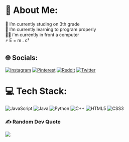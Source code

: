 # 💫 About Me:
📖 I’m currently studing on 3th grade<br>
🌱 I’m currently learning to program properly<br>
🧑‍💻 i'm currently in front a computer<br>
⚡ E = m . c²


## 🌐 Socials:
[![Instagram](https://img.shields.io/badge/Instagram-%23E4405F.svg?logo=Instagram&logoColor=white)](https://instagram.com/francaph_) [![Pinterest](https://img.shields.io/badge/Pinterest-%23E60023.svg?logo=Pinterest&logoColor=white)](https://pinterest.com/francaph_) [![Reddit](https://img.shields.io/badge/Reddit-%23FF4500.svg?logo=Reddit&logoColor=white)](https://reddit.com/user/PedroFranca1) [![Twitter](https://img.shields.io/badge/Twitter-%231DA1F2.svg?logo=Twitter&logoColor=white)](https://twitter.com/FrancaPh_) 

# 💻 Tech Stack:
![JavaScript](https://img.shields.io/badge/javascript-%23323330.svg?style=for-the-badge&logo=javascript&logoColor=%23F7DF1E) ![Java](https://img.shields.io/badge/java-%23ED8B00.svg?style=for-the-badge&logo=java&logoColor=white) ![Python](https://img.shields.io/badge/python-3670A0?style=for-the-badge&logo=python&logoColor=ffdd54) ![C++](https://img.shields.io/badge/c++-%2300599C.svg?style=for-the-badge&logo=c%2B%2B&logoColor=white) ![HTML5](https://img.shields.io/badge/html5-%23E34F26.svg?style=for-the-badge&logo=html5&logoColor=white) ![CSS3](https://img.shields.io/badge/css3-%231572B6.svg?style=for-the-badge&logo=css3&logoColor=white)

### ✍️ Random Dev Quote
![](https://quotes-github-readme.vercel.app/api?type=horizontal&theme=dark)
